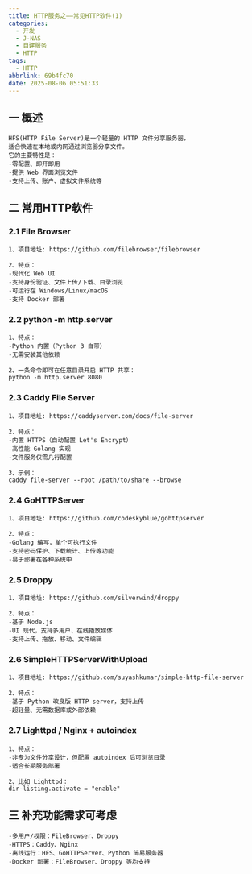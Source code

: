 ```yaml
---
title: HTTP服务之——常见HTTP软件(1)
categories:
  - 开发
  - J-NAS
  - 自建服务
  - HTTP
tags:
  - HTTP
abbrlink: 69b4fc70
date: 2025-08-06 05:51:33
---
```

## 一 概述

```
HFS(HTTP File Server)是一个轻量的 HTTP 文件分享服务器，
适合快速在本地或内网通过浏览器分享文件。
它的主要特性是：
-零配置、即开即用
-提供 Web 界面浏览文件
-支持上传、账户、虚拟文件系统等
```

<!--more-->

## 二 常用HTTP软件

### 2.1 File Browser

```
1、项目地址: https://github.com/filebrowser/filebrowser

2、特点：
-现代化 Web UI
-支持身份验证、文件上传/下载、目录浏览
-可运行在 Windows/Linux/macOS
-支持 Docker 部署
```

### 2.2 python -m http.server

```
1、特点：
-Python 内置（Python 3 自带）
-无需安装其他依赖

2、一条命令即可在任意目录开启 HTTP 共享：
python -m http.server 8080
```

### 2.3 Caddy File Server

```
1、项目地址: https://caddyserver.com/docs/file-server

2、特点：
-内置 HTTPS（自动配置 Let's Encrypt）
-高性能 Golang 实现
-文件服务仅需几行配置

3、示例：
caddy file-server --root /path/to/share --browse
```

### 2.4 GoHTTPServer

```
1、项目地址: https://github.com/codeskyblue/gohttpserver

2、特点：
-Golang 编写，单个可执行文件
-支持密码保护、下载统计、上传等功能
-易于部署在各种系统中
```

### 2.5 Droppy

```
1、项目地址: https://github.com/silverwind/droppy

2、特点：
-基于 Node.js
-UI 现代，支持多用户、在线播放媒体
-支持上传、拖放、移动、文件编辑
```

### 2.6 SimpleHTTPServerWithUpload

```
1、项目地址: https://github.com/suyashkumar/simple-http-file-server

2、特点：
-基于 Python 改良版 HTTP server，支持上传
-超轻量、无需数据库或外部依赖
```

### 2.7 Lighttpd / Nginx + autoindex

```
1、特点：
-非专为文件分享设计，但配置 autoindex 后可浏览目录
-适合长期服务部署

2、比如 Lighttpd：
dir-listing.activate = "enable"
```

## 三 补充功能需求可考虑

```
-多用户/权限：FileBrowser、Droppy
-HTTPS：Caddy、Nginx
-离线运行：HFS、GoHTTPServer、Python 简易服务器
-Docker 部署：FileBrowser、Droppy 等均支持
```

